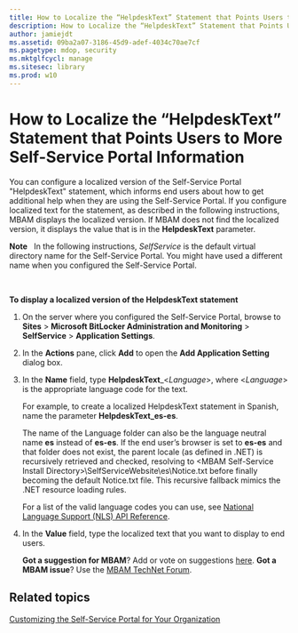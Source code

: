 ```yaml
---
title: How to Localize the “HelpdeskText” Statement that Points Users to More Self-Service Portal Information
description: How to Localize the “HelpdeskText” Statement that Points Users to More Self-Service Portal Information
author: jamiejdt
ms.assetid: 09ba2a07-3186-45d9-adef-4034c70ae7cf
ms.pagetype: mdop, security
ms.mktglfcycl: manage
ms.sitesec: library
ms.prod: w10
---
```



# How to Localize the “HelpdeskText” Statement that Points Users to More Self-Service Portal Information


You can configure a localized version of the Self-Service Portal "HelpdeskText" statement, which informs end users about how to get additional help when they are using the Self-Service Portal. If you configure localized text for the statement, as described in the following instructions, MBAM displays the localized version. If MBAM does not find the localized version, it displays the value that is in the **HelpdeskText** parameter.

**Note**  
In the following instructions, *SelfService* is the default virtual directory name for the Self-Service Portal. You might have used a different name when you configured the Self-Service Portal.

 

**To display a localized version of the HelpdeskText statement**

1.  On the server where you configured the Self-Service Portal, browse to **Sites** &gt; **Microsoft BitLocker Administration and Monitoring** &gt; **SelfService** &gt; **Application Settings**.

2.  In the **Actions** pane, click **Add** to open the **Add Application Setting** dialog box.

3.  In the **Name** field, type **HelpdeskText**\_&lt;*Language*&gt;, where &lt;*Language*&gt; is the appropriate language code for the text.

    For example, to create a localized HelpdeskText statement in Spanish, name the parameter **HelpdeskText\_es-es**.

    The name of the Language folder can also be the language neutral name **es** instead of **es-es**. If the end user’s browser is set to **es-es** and that folder does not exist, the parent locale (as defined in .NET) is recursively retrieved and checked, resolving to &lt;MBAM Self-Service Install Directory&gt;\\SelfServiceWebsite\\es\\Notice.txt before finally becoming the default Notice.txt file. This recursive fallback mimics the .NET resource loading rules.

    For a list of the valid language codes you can use, see [National Language Support (NLS) API Reference](http://go.microsoft.com/fwlink/?LinkId=317947).

4.  In the **Value** field, type the localized text that you want to display to end users.

    **Got a suggestion for MBAM**? Add or vote on suggestions [here](http://mbam.uservoice.com/forums/268571-microsoft-bitlocker-administration-and-monitoring). **Got a MBAM issue**? Use the [MBAM TechNet Forum](https://social.technet.microsoft.com/Forums/home?forum=mdopmbam).

## Related topics


[Customizing the Self-Service Portal for Your Organization](customizing-the-self-service-portal-for-your-organization.md)

 

 





